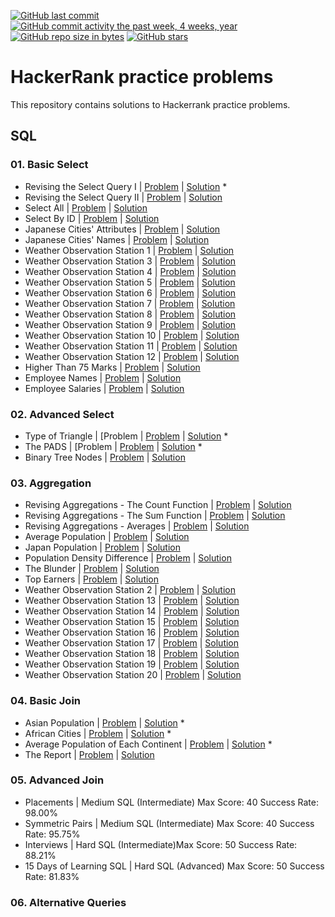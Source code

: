 [![GitHub last commit](https://img.shields.io/github/last-commit/sbeignez/HackerRank.svg)](https://github.com/sbeignez/HackerRank) 
[![GitHub commit activity the past week, 4 weeks, year](https://img.shields.io/github/commit-activity/y/sbeignez/HackerRank.svg)](https://github.com/sbeignez/HackerRank)
[![GitHub repo size in bytes](https://img.shields.io/github/repo-size/sbeignez/HackerRank.svg)](https://github.com/sbeignez/HackerRank) 
[![GitHub stars](https://img.shields.io/github/stars/sbeignez/HackerRank.svg)](https://github.com/sbeignez/HackerRank)

# HackerRank practice problems
This repository contains solutions to Hackerrank practice problems.

## SQL
### 01. Basic Select
- Revising the Select Query I | [Problem](https://www.hackerrank.com/challenges/revising-the-select-query/problem) | [Solution](https://github.com/sbeignez/HackerRank/blob/master/SQL/01.%20Basic%20Select/revising-the-select-query.sql) *
- Revising the Select Query II | [Problem](https://www.hackerrank.com/challenges/revising-the-select-query-2/problem) | [Solution](https://github.com/sbeignez/HackerRank/blob/master/SQL/01.%20Basic%20Select/002.%20Revising%20the%20Select%20Query%20II.sql)
- Select All | [Problem](https://www.hackerrank.com/challenges/select-all-sql/problem) | [Solution](https://github.com/sbeignez/HackerRank/blob/master/SQL/01.%20Basic%20Select/003.%20Select%20All.sql)
- Select By ID | [Problem](https://www.hackerrank.com/challenges/select-by-id/problem) | [Solution](https://github.com/sbeignez/HackerRank/blob/master/SQL/01.%20Basic%20Select/004.%20Select%20By%20ID.sql)
- Japanese Cities' Attributes | [Problem](https://www.hackerrank.com/challenges/japanese-cities-attributes/problem) | [Solution](https://github.com/sbeignez/HackerRank/blob/master/SQL/01.%20Basic%20Select/005.%20Japanese%20Cities'%20Attributes.sql)
- Japanese Cities' Names | [Problem](https://www.hackerrank.com/challenges/japanese-cities-name/problem) | [Solution](https://github.com/sbeignez/HackerRank/blob/master/SQL/01.%20Basic%20Select/006.%20Japanese%20Cities'%20Names.sql)
- Weather Observation Station 1 | [Problem](https://www.hackerrank.com/challenges/weather-observation-station-1/problem) | [Solution](https://github.com/sbeignez/HackerRank/blob/master/SQL/01.%20Basic%20Select/007.%20Weather%20Observation%20Station%201.sql)
- Weather Observation Station 3 | [Problem](https://www.hackerrank.com/challenges/weather-observation-station-3/problem) | [Solution](https://github.com/sbeignez/HackerRank/blob/master/SQL/01.%20Basic%20Select/008.%20Weather%20Observation%20Station%203.sql)
- Weather Observation Station 4 | [Problem](https://www.hackerrank.com/challenges/weather-observation-station-4/problem) | [Solution](https://github.com/sbeignez/HackerRank/blob/master/SQL/01.%20Basic%20Select/009.%20Weather%20Observation%20Station%204.sql)
- Weather Observation Station 5 | [Problem](https://www.hackerrank.com/challenges/weather-observation-station-5/problem) | [Solution](https://github.com/sbeignez/HackerRank/blob/master/SQL/01.%20Basic%20Select/010.%20Weather%20Observation%20Station%205.sql)
- Weather Observation Station 6 | [Problem](https://www.hackerrank.com/challenges/weather-observation-station-6/problem) | [Solution](https://github.com/sbeignez/HackerRank/blob/master/SQL/01.%20Basic%20Select/011.%20Weather%20Observation%20Station%206.sql)
- Weather Observation Station 7 | [Problem](https://www.hackerrank.com/challenges/weather-observation-station-7/problem) | [Solution](https://github.com/sbeignez/HackerRank/blob/master/SQL/01.%20Basic%20Select/012.%20Weather%20Observation%20Station%207.sql)
- Weather Observation Station 8 | [Problem](https://www.hackerrank.com/challenges/weather-observation-station-8/problem) | [Solution](https://github.com/sbeignez/HackerRank/blob/master/SQL/01.%20Basic%20Select/013.%20Weather%20Observation%20Station%208.sql)
- Weather Observation Station 9 | [Problem](https://www.hackerrank.com/challenges/weather-observation-station-9/problem) | [Solution](https://github.com/sbeignez/HackerRank/blob/master/SQL/01.%20Basic%20Select/014.%20Weather%20Observation%20Station%209.sql)
- Weather Observation Station 10 | [Problem](https://www.hackerrank.com/challenges/weather-observation-station-10/problem) | [Solution](https://github.com/sbeignez/HackerRank/blob/master/SQL/01.%20Basic%20Select/015.%20Weather%20Observation%20Station%2010.sql)
- Weather Observation Station 11 | [Problem](https://www.hackerrank.com/challenges/weather-observation-station-11/problem) | [Solution](https://github.com/sbeignez/HackerRank/blob/master/SQL/01.%20Basic%20Select/016.%20Weather%20Observation%20Station%2011.sql)
- Weather Observation Station 12 | [Problem](https://www.hackerrank.com/challenges/weather-observation-station-11/problem) | [Solution](https://github.com/sbeignez/HackerRank/blob/master/SQL/01.%20Basic%20Select/017.%20Weather%20Observation%20Station%2012.sql)
- Higher Than 75 Marks | [Problem](https://www.hackerrank.com/challenges/more-than-75-marks/problem) | [Solution](https://github.com/sbeignez/HackerRank/blob/master/SQL/01.%20Basic%20Select/018.%20Higher%20Than%2075%20Marks.sql)
- Employee Names | [Problem](https://www.hackerrank.com/challenges/name-of-employees/problem) | [Solution](https://github.com/sbeignez/HackerRank/blob/master/SQL/01.%20Basic%20Select/019.%20Employee%20Names.sql)
- Employee Salaries | [Problem](https://www.hackerrank.com/challenges/salary-of-employees/problem) | [Solution](https://github.com/sbeignez/HackerRank/blob/master/SQL/01.%20Basic%20Select/020.%20Employee%20Salaries.sql)
### 02. Advanced Select
- Type of Triangle | [Problem | [Problem](https://www.hackerrank.com/challenges/what-type-of-triangle/problem) | [Solution](https://github.com/sbeignez/HackerRank/blob/master/SQL/02.%20Advanced%20Select/what-type-of-triangle.sql) *
- The PADS | [Problem | [Problem](https://www.hackerrank.com/challenges/the-pads) | [Solution](https://github.com/sbeignez/HackerRank/blob/master/SQL/02.%20Advanced%20Select/the-pads.sql) *
- Binary Tree Nodes | [Problem](https://www.hackerrank.com/challenges/binary-search-tree-1/problem) | [Solution](https://github.com/sbeignez/HackerRank/blob/master/SQL/02.%20Advanced%20Select/004.%20Binary%20Tree%20Nodes.sql)
### 03. Aggregation
- Revising Aggregations - The Count Function | [Problem](https://www.hackerrank.com/challenges/revising-aggregations-the-count-function/problem) | [Solution](https://github.com/sbeignez/HackerRank/blob/master/SQL/03.%20Aggregation/001.%20Revising%20Aggregations%20-%20The%20Count%20Function.sql)
- Revising Aggregations - The Sum Function | [Problem](https://www.hackerrank.com/challenges/revising-aggregations-sum/problem) | [Solution](https://github.com/sbeignez/HackerRank/blob/master/SQL/03.%20Aggregation/002.%20Revising%20Aggregations%20-%20The%20Sum%20Function.sql)
- Revising Aggregations - Averages | [Problem](https://www.hackerrank.com/challenges/revising-aggregations-the-average-function/problem) | [Solution](https://github.com/sbeignez/HackerRank/blob/master/SQL/03.%20Aggregation/003.%20Revising%20Aggregations%20-%20Averages.sql)
- Average Population | [Problem](https://www.hackerrank.com/challenges/average-population/problem) | [Solution](https://github.com/sbeignez/HackerRank/blob/master/SQL/03.%20Aggregation/004.%20Average%20Population.sql)
- Japan Population | [Problem](https://www.hackerrank.com/challenges/japan-population/problem) | [Solution](https://github.com/sbeignez/HackerRank/blob/master/SQL/03.%20Aggregation/005.%20Japan%20Population.sql)
- Population Density Difference | [Problem](https://www.hackerrank.com/challenges/population-density-difference/problem) | [Solution](https://github.com/sbeignez/HackerRank/blob/master/SQL/03.%20Aggregation/006.%20Population%20Density%20Difference.sql)
- The Blunder | [Problem](https://www.hackerrank.com/challenges/the-blunder/problem) | [Solution](https://github.com/sbeignez/HackerRank/blob/master/SQL/03.%20Aggregation/007.%20The%20Blunder.sql)
- Top Earners | [Problem](https://www.hackerrank.com/challenges/earnings-of-employees/problem) | [Solution](https://github.com/sbeignez/HackerRank/blob/master/SQL/03.%20Aggregation/008.%20Top%20Earners.sql)
- Weather Observation Station 2 | [Problem](https://www.hackerrank.com/challenges/weather-observation-station-2/problem) | [Solution](https://github.com/sbeignez/HackerRank/blob/master/SQL/03.%20Aggregation/009.%20Weather%20Observation%20Station%202.sql)
- Weather Observation Station 13 | [Problem](https://www.hackerrank.com/challenges/weather-observation-station-13/problem) | [Solution](https://github.com/sbeignez/HackerRank/blob/master/SQL/03.%20Aggregation/010.%20Weather%20Observation%20Station%2013.sql)
- Weather Observation Station 14 | [Problem](https://www.hackerrank.com/challenges/weather-observation-station-14/problem) | [Solution](https://github.com/sbeignez/HackerRank/blob/master/SQL/03.%20Aggregation/011.%20Weather%20Observation%20Station%2014.sql)
- Weather Observation Station 15 | [Problem](https://www.hackerrank.com/challenges/weather-observation-station-15/problem) | [Solution](https://github.com/sbeignez/HackerRank/blob/master/SQL/03.%20Aggregation/012.%20Weather%20Observation%20Station%2015.sql)
- Weather Observation Station 16 | [Problem](https://www.hackerrank.com/challenges/weather-observation-station-16/problem) | [Solution](https://github.com/sbeignez/HackerRank/blob/master/SQL/03.%20Aggregation/013.%20Weather%20Observation%20Station%2016.sql)
- Weather Observation Station 17 | [Problem](https://www.hackerrank.com/challenges/weather-observation-station-17/problem) | [Solution](https://github.com/sbeignez/HackerRank/blob/master/SQL/03.%20Aggregation/014.%20Weather%20Observation%20Station%2017.sql)
- Weather Observation Station 18 | [Problem](https://www.hackerrank.com/challenges/weather-observation-station-18/problem) | [Solution](https://github.com/sbeignez/HackerRank/blob/master/SQL/03.%20Aggregation/015.%20Weather%20Observation%20Station%2018.sql)
- Weather Observation Station 19 | [Problem](https://www.hackerrank.com/challenges/weather-observation-station-19/problem) | [Solution](https://github.com/sbeignez/HackerRank/blob/master/SQL/03.%20Aggregation/016.%20Weather%20Observation%20Station%2019.sql)
- Weather Observation Station 20 | [Problem](https://www.hackerrank.com/challenges/weather-observation-station-20/problem) | [Solution](https://github.com/sbeignez/HackerRank/blob/master/SQL/03.%20Aggregation/017.%20Weather%20Observation%20Station%2020.sql)
### 04. Basic Join
- Asian Population | [Problem](https://www.hackerrank.com/challenges/asian-population/problem) | [Solution](https://github.com/sbeignez/HackerRank/blob/master/SQL/04.%20Basic%20Join/asian-population.sql) * 
- African Cities | [Problem](https://www.hackerrank.com/challenges/african-cities/problem) | [Solution](https://github.com/sbeignez/HackerRank/blob/master/SQL/04.%20Basic%20Join/african-cities.sql) * 
- Average Population of Each Continent | [Problem](https://www.hackerrank.com/challenges/average-population-of-each-continent/problem) | [Solution](https://github.com/sbeignez/HackerRank/blob/master/SQL/04.%20Basic%20Join/average-population-of-each-continent.sql) *
- The Report | [Problem](https://www.hackerrank.com/challenges/the-report/problem) | [Solution](https://github.com/sbeignez/HackerRank/blob/master/SQL/04.%20Basic%20Join/004.%20The%20Report.sql)
### 05. Advanced Join
- Placements | Medium SQL (Intermediate) Max Score: 40 Success Rate: 98.00%
- Symmetric Pairs | Medium SQL (Intermediate) Max Score: 40 Success Rate: 95.75%
- Interviews | Hard SQL (Intermediate)Max Score: 50 Success Rate: 88.21%
- 15 Days of Learning SQL | Hard SQL (Advanced) Max Score: 50 Success Rate: 81.83%
### 06. Alternative Queries


<!--
- Algorithms
    01. Warmup
    02. Implementation
    04. Sorting
    05. Search
    07. Greedy
    08. Dynamic Programming
- Artificial Intelligence
- Data Structures
- Interview Preparation Kit Python
- Python
-->
